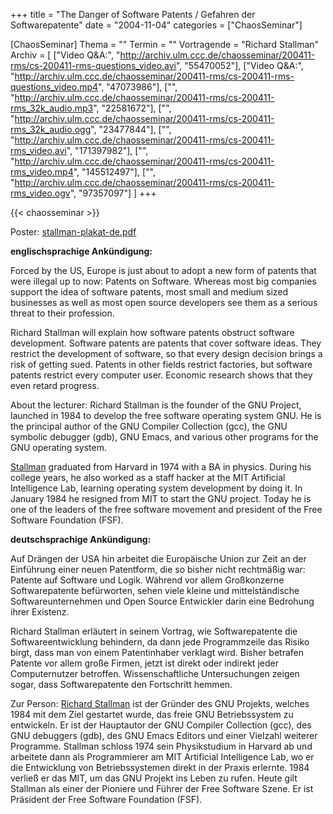 +++
title = "The Danger of Software Patents / Gefahren der Softwarepatente"
date = "2004-11-04"
categories = ["ChaosSeminar"]

[ChaosSeminar]
Thema = ""
Termin = ""
Vortragende = "Richard Stallman"
Archiv = [
	["Video Q&A:", "http://archiv.ulm.ccc.de/chaosseminar/200411-rms/cs-200411-rms-questions_video.avi", "55470052"],
	["Video Q&A:", "http://archiv.ulm.ccc.de/chaosseminar/200411-rms/cs-200411-rms-questions_video.mp4", "47073986"],
	["", "http://archiv.ulm.ccc.de/chaosseminar/200411-rms/cs-200411-rms_32k_audio.mp3", "22581672"],
	["", "http://archiv.ulm.ccc.de/chaosseminar/200411-rms/cs-200411-rms_32k_audio.ogg", "23477844"],
	["", "http://archiv.ulm.ccc.de/chaosseminar/200411-rms/cs-200411-rms_video.avi", "171397982"],
	["", "http://archiv.ulm.ccc.de/chaosseminar/200411-rms/cs-200411-rms_video.mp4", "145512497"],
	["", "http://archiv.ulm.ccc.de/chaosseminar/200411-rms/cs-200411-rms_video.ogv", "97357097"]
	]
+++

{{< chaosseminar >}}

Poster: [stallman-plakat-de.pdf](stallman-plakat-de.pdf)

**englischsprachige Ankündigung:**

Forced by the US, Europe is just about to adopt a new form of patents that were illegal up to now: Patents on Software. Whereas most big companies support the idea of software patents, most small and medium sized businesses as well as most open source developers see them as a serious threat to their profession.

Richard Stallman will explain how software patents obstruct software development. Software patents are patents that cover software ideas. They restrict the development of software, so that every design decision brings a risk of getting sued. Patents in other fields restrict factories, but software patents restrict every computer user. Economic research shows that they even retard progress.

About the lecturer:
Richard Stallman is the founder of the GNU Project, launched in 1984 to develop the free software operating system GNU. He is the principal author of the GNU Compiler Collection (gcc), the GNU symbolic debugger (gdb), GNU Emacs, and various other programs for the GNU operating system.

[Stallman](http://stallman.org/) graduated from Harvard in 1974 with a BA in physics. During his college years, he also worked as a staff hacker at the MIT Artificial Intelligence Lab, learning operating system development by doing it. In January 1984 he resigned from MIT to start the GNU project. Today he is one of the leaders of the free software movement and president of the Free Software Foundation (FSF).

**deutschsprachige Ankündigung:**

Auf Drängen der USA hin arbeitet die Europäische Union zur Zeit an der Einführung einer neuen Patentform, die so bisher nicht rechtmäßig war: Patente auf Software und Logik. Während vor allem Großkonzerne Softwarepatente befürworten, sehen viele kleine und mittelständische Softwareunternehmen und Open Source Entwickler darin eine Bedrohung ihrer Existenz.

Richard Stallman erläutert in seinem Vortrag, wie Softwarepatente die Softwareentwicklung behindern, da dann jede Programmzeile das Risiko birgt, dass man von einem Patentinhaber verklagt wird. Bisher betrafen Patente vor allem große Firmen, jetzt ist direkt oder indirekt jeder Computernutzer betroffen. Wissenschaftliche Untersuchungen zeigen sogar, dass Softwarepatente den Fortschritt hemmen.

Zur Person:
[Richard Stallman](http://www.stallman.org/) ist der Gründer des GNU Projekts, welches 1984 mit dem Ziel gestartet wurde, das freie GNU Betriebssystem zu entwickeln. Er ist der Hauptautor der GNU Compiler Collection (gcc), des GNU debuggers (gdb), des GNU Emacs Editors und einer Vielzahl weiterer Programme. Stallman schloss 1974 sein Physikstudium in Harvard ab und arbeitete dann als Programmierer am MIT Artificial Intelligence Lab, wo er die Entwicklung von Betriebssystemen direkt in der Praxis erlernte. 1984 verließ er das MIT, um das GNU Projekt ins Leben zu rufen. Heute gilt Stallman als einer der Pioniere und Führer der Free Software Szene. Er ist Präsident der Free Software Foundation (FSF). 
